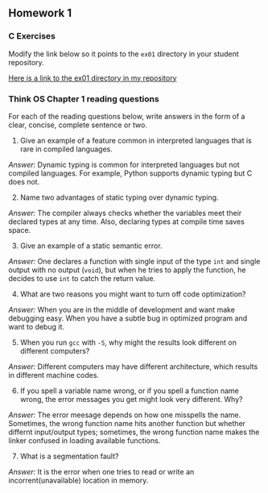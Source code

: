 ## Homework 1

### C Exercises

Modify the link below so it points to the `ex01` directory in your
student repository.

[Here is a link to the ex01 directory in my repository](https://github.com/zy-feng/ExercisesInC/tree/master/exercises/ex01)

### Think OS Chapter 1 reading questions

For each of the reading questions below, write answers in the form of
a clear, concise, complete sentence or two.

1) Give an example of a feature common in interpreted languages that is rare in compiled languages.

*Answer:* Dynamic typing is common for interpreted languages but not compiled languages. For example, Python supports dynamic typing but C does not.

2) Name two advantages of static typing over dynamic typing.

*Answer:* The compiler always checks whether the variables meet their declared types at any time. Also, declaring types at compile time saves space. 

3) Give an example of a static semantic error.

*Answer:* One declares a function with single input of the type `int` and single output with no output (`void`), but when he tries to apply the function, he decides to use `int` to catch the return value. 

4) What are two reasons you might want to turn off code optimization?

*Answer:* When you are in the middle of development and want make debugging easy. When you have a subtle bug in optimized program and want to debug it.

5) When you run `gcc` with `-S`, why might the results look different on different computers?

*Answer:* Different computers may have different architecture, which results in different machine codes.

6) If you spell a variable name wrong, or if you spell a function name wrong, the error messages you get might look very different.  Why?

*Answer:* The error meesage depends on how one misspells the name. Sometimes, the wrong function name hits another function but whether differnt input/output types; sometimes, the wrong function name makes the linker confused in loading available functions.

7) What is a segmentation fault?

*Answer:* It is the error when one tries to read or write an incorrent(unavailable) location in memory.